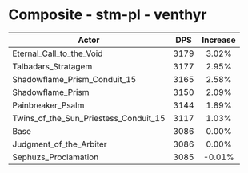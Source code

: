# Composite - stm-pl - venthyr
| Actor | DPS | Increase |
|---|:---:|:---:|
|Eternal_Call_to_the_Void|3179|3.02%|
|Talbadars_Stratagem|3177|2.95%|
|Shadowflame_Prism_Conduit_15|3165|2.58%|
|Shadowflame_Prism|3150|2.09%|
|Painbreaker_Psalm|3144|1.89%|
|Twins_of_the_Sun_Priestess_Conduit_15|3117|1.03%|
|Base|3086|0.00%|
|Judgment_of_the_Arbiter|3086|0.00%|
|Sephuzs_Proclamation|3085|-0.01%|
